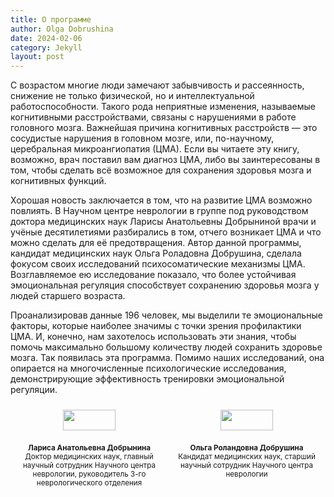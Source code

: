 ```yaml
---
title: О программе
author: Olga Dobrushina
date: 2024-02-06
category: Jekyll
layout: post
---
```


С возрастом многие люди замечают забывчивость и рассеянность, снижение не только физической, но и интеллектуальной работоспособности. Такого рода неприятные изменения, называемые когнитивными расстройствами, связаны с нарушениями в работе головного мозга. Важнейшая причина когнитивных расстройств — это сосудистые нарушения в головном мозге, или, по-научному, церебральная микроангиопатия (ЦМА). 
Если вы читаете эту книгу, возможно, врач поставил вам диагноз ЦМА, либо вы заинтересованы в том, чтобы сделать всё возможное для сохранения здоровья мозга и когнитивных функций.

Хорошая новость заключается в том, что на развитие ЦМА возможно повлиять. В Научном центре неврологии в группе под руководством доктора медицинских наук Ларисы Анатольевны Добрыниной врачи и учёные десятилетиями разбирались в том, отчего возникает ЦМА и что можно сделать для её предотвращения. Автор данной программы, кандидат медицинских наук Ольга Роладовна Добрушина, сделала фокусом своих исследований психосоматические механизмы ЦМА. Возглавляемое ею исследование показало, что более устойчивая эмоциональная регуляция способствует сохранению здоровья мозга у людей старшего возраста. 

 Проанализировав данные 196 человек, мы выделили те эмоциональные факторы, которые наиболее значимы с точки зрения профилактики ЦМА. И, конечно, нам захотелось использовать эти знания, чтобы помочь максимально большому количеству людей сохранить здоровье мозга. Так появилась эта программа. Помимо наших исследований, она опирается на многочисленные психологические исследования, демонстрирующие эффективность тренировки эмоциональной регуляции.

<div style="display: flex; justify-content: space-around; font-size: smaller;">
   <div style="flex: 1; padding: 10px;" align="center">
      <img src="../../images/lad.gif" width="60%"><br>
      <b>Лариса Анатольевна Добрынина</b><br>
      Доктор медицинских наук, главный научный сотрудник Научного центра неврологии, руководитель 3-го неврологического отделения
   </div>
   <div style="flex: 1; padding: 10px;" align="center">
      <img src="../../images/ord.gif" width="60%"><br>
      <b>Ольга Роландовна Добрушина</b><br>
      Кандидат медицинских наук, старший научный сотрудник Научного центра неврологии
   </div>
</div>

